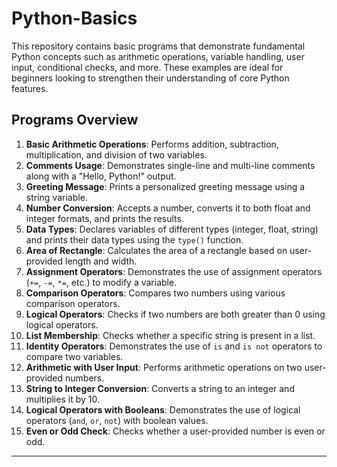 
# Python-Basics

This repository contains basic programs that demonstrate fundamental Python concepts such as arithmetic operations, variable handling, user input, conditional checks, and more. These examples are ideal for beginners looking to strengthen their understanding of core Python features.

## Programs Overview

1. **Basic Arithmetic Operations**: Performs addition, subtraction, multiplication, and division of two variables.
2. **Comments Usage**: Demonstrates single-line and multi-line comments along with a "Hello, Python!" output.
3. **Greeting Message**: Prints a personalized greeting message using a string variable.
4. **Number Conversion**: Accepts a number, converts it to both float and integer formats, and prints the results.
5. **Data Types**: Declares variables of different types (integer, float, string) and prints their data types using the `type()` function.
6. **Area of Rectangle**: Calculates the area of a rectangle based on user-provided length and width.
7. **Assignment Operators**: Demonstrates the use of assignment operators (`+=`, `-=`, `*=`, etc.) to modify a variable.
8. **Comparison Operators**: Compares two numbers using various comparison operators.
9. **Logical Operators**: Checks if two numbers are both greater than 0 using logical operators.
10. **List Membership**: Checks whether a specific string is present in a list.
11. **Identity Operators**: Demonstrates the use of `is` and `is not` operators to compare two variables.
12. **Arithmetic with User Input**: Performs arithmetic operations on two user-provided numbers.
13. **String to Integer Conversion**: Converts a string to an integer and multiplies it by 10.
14. **Logical Operators with Booleans**: Demonstrates the use of logical operators (`and`, `or`, `not`) with boolean values.
15. **Even or Odd Check**: Checks whether a user-provided number is even or odd.

---

